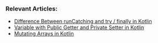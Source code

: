 ### Relevant Articles:
- [Difference Between runCatching and try / finally in Kotlin](https://www.baeldung.com/kotlin/runcatching-vs-try-finally)
- [Variable with Public Getter and Private Setter in Kotlin](https://www.baeldung.com/kotlin/public-getter-private-setter)
- [Mutating Arrays in Kotlin](https://www.baeldung.com/kotlin/mutating-arrays)
